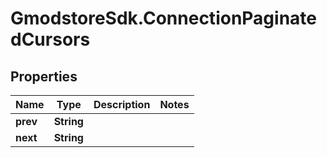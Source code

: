 # GmodstoreSdk.ConnectionPaginatedCursors

## Properties

Name | Type | Description | Notes
------------ | ------------- | ------------- | -------------
**prev** | **String** |  | 
**next** | **String** |  | 


